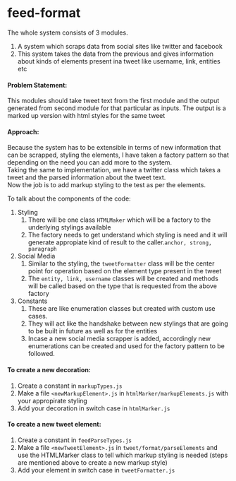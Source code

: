 # feed-format

The whole system consists of 3 modules.  
1. A system which scraps data from social sites like twitter and facebook
2. This system takes the data from the previous and gives information about kinds of elements present ina tweet like username, link, entities etc


#### Problem Statement:  
This modules should take tweet text from the first module and the output generated from second module for that particular as inputs. The output is a marked up version with html styles for the same tweet

#### Approach:
Because the system has to be extensible in terms of new information that can be scrapped, styling the elements, I have taken a factory pattern so that depending on the need you can add more to the system.  
Taking the same to implementation, we have a twitter class which takes a tweet and the parsed information about the tweet text.  
Now the job is to add markup styling to the test as per the elements.

To talk about the components of the code:
1. Styling
    1. There will be one class ```HTMLMaker``` which will be a factory to the underlying stylings available
    2. The factory needs to get understand which styling is need and it will generate appropiate kind of result to the caller.```anchor, strong, paragraph```
2. Social Media
    1. Similar to the styling, the ```tweetFormatter``` class will be the center point for operation based on the element type present in the tweet
    2. The ```entity, link, username``` classes will be created and methods will be called based on the type that is requested from the above factory
3. Constants 
    1. These are like enumeration classes but created with custom use cases.
    2. They will act like the handshake between new stylings that are going to be built in future as well as for the entities
    3. Incase a new social media scrapper is added, accordingly new enumerations can be created and used for the factory pattern to be followed.
   
 
 #### To create a new decoration:
 1. Create a constant in ```markupTypes.js```
 2. Make a file ```<newMarkupElement>.js``` in ```htmlMarker/markupElements.js``` with your appropirate styling
 3. Add your decoration in switch case in ```htmlMarker.js``` 
   
 #### To create a new tweet element:
 1. Create a constant in ```feedParseTypes.js```
 2. Make a file ```<newTweetElement>.js``` in ```tweet/format/parseElements``` and use the HTMLMarker class to tell which markup styling is needed (steps are mentioned above to create a new markup style)
3. Add your element in switch case in ```tweetFormatter.js``` 
 
